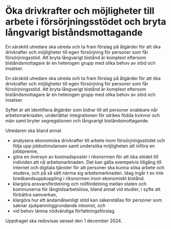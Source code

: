 # Öka drivkrafter och möjligheter till arbete i försörjningsstödet och bryta långvarigt biståndsmottagande

En särskild utredare ska utreda och ta fram förslag på åtgärder för att öka
drivkrafter och möjligheter till egen försörjning för personer som får försörjningsstöd.
Att bryta långvarigt bistånd är komplext eftersom biståndsmottagare
är en heterogen grupp med olika behov av stöd och insatser.

En särskild utredare ska utreda och ta fram förslag på åtgärder för att öka
drivkrafter och möjligheter till egen försörjning för personer som får försörjningsstöd.
Att bryta långvarigt bistånd är komplext eftersom biståndsmottagare
är en heterogen grupp med olika behov av stöd och insatser.

Syftet är att identifiera åtgärder som bidrar till att personer snabbare når arbetsmarknaden, underlättar integrationen för utrikes födda kvinnor och män samt bryter segregationen och långvarigt biståndsmottagande.

Utredaren ska bland annat

* analysera ekonomiska drivkrafter till arbete inom försörjningsstödet och följa upp jobbstimulansen samt undersöka möjligheten att införa en jobbpremie,
* göra en översyn av kostnadsposter i riksnormen för att öka stödet till individen att nå arbetsmarknaden. Det kan gälla exempelvis tillgång till internet och digitala tjänster för att personer ska kunna söka arbete och studera, och på så sätt närma sig arbetsmarknaden. Idag ingår t ex inte bredbandsuppkoppling i riksnormen inom ekonomiskt bistånd.
* klargöra ansvarsfördelning och rollfördelning mellan staten och kommunerna för långtidsarbetslösa, bland annat vid studier, i syfte att förbättra samverkan,
* klargöra hur ett ändamålsenligt stöd kan säkerställas för personer som saknar sjukpenninggrundande inkomst, och
* vid behov lämna nödvändiga författningsförslag.

Uppdraget ska redovisas senast den 1 december 2024.
